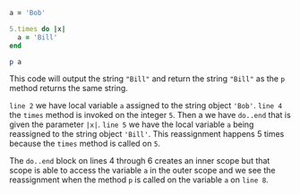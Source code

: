 ```ruby
a = 'Bob'

5.times do |x|
  a = 'Bill'
end

p a
```

This code will output the string `"Bill"` and return the string `"Bill"` as the `p` method returns the same string. 

`line 2` we have local variable `a` assigned to the string object `'Bob'`. `line 4` the `times` method is invoked on the integer `5`. Then a we have  `do..end` that is given the parameter `|x|`. `line 5` we have the local variable `a` being reassigned to the string object `'Bill'`. This reassignment happens 5 times because the `times` method is called on `5`.

The `do..end` block on lines 4 through 6 creates an inner scope but that scope is able to access the variable `a` in the outer scope and we see the reassignment when the method `p` is called on the variable `a` on `line 8`. 